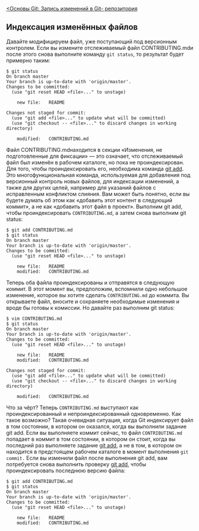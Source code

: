 [<Основы Git: Запись изменений в Git- репозитория ](./RecordingChanges.md)

## Индексация изменённых файлов
Давайте модифицируем файл, уже поступающий под версионным контролем. Если вы измените отслеживаемый файл CONTRIBUTING.mdи после этого снова выполните команду `git status`, то результат будет примерно таким:
```
$ git status
On branch master
Your branch is up-to-date with 'origin/master'.
Changes to be committed:
  (use "git reset HEAD <file>..." to unstage)

    new file:   README

Changes not staged for commit:
  (use "git add <file>..." to update what will be committed)
  (use "git checkout -- <file>..." to discard changes in working directory)

    modified:   CONTRIBUTING.md
```
Файл CONTRIBUTING.mdнаходится в секции «Изменения, не подготовленные для фиксации» — это означает, что отслеживаемый файл был изменён в рабочем каталоге, но пока не проиндексирован. Для того, чтобы проиндексировать его, необходима команда [git add](./add.md). Это многофункциональная команда, используемая для добавления под версионный контроль новых файлов, для индексации изменений, а также для других целей, например для указаний файлов с исправленным конфликтом слияния. Вам может быть понятно, если вы будете думать об этом как «добавить этот контент в следующий коммит», а не как «добавить этот файл в проект». Выполним git add, чтобы проиндексировать `CONTRIBUTING.md`, а затем снова выполним git status:
```
$ git add CONTRIBUTING.md
$ git status
On branch master
Your branch is up-to-date with 'origin/master'.
Changes to be committed:
  (use "git reset HEAD <file>..." to unstage)

    new file:   README
    modified:   CONTRIBUTING.md
```
Теперь оба файла проиндексированы и отправятся в следующую коммит. В этот момент вы, предположим, вспомнили одно небольшое изменение, которое вы хотите сделать `CONTRIBUTING.md` до коммита. Вы открываете файл, вносите и сохраняете необходимые изменения и вроде бы готовы к комиссии. Но давайте раз выполним git status:
```
$ vim CONTRIBUTING.md
$ git status
On branch master
Your branch is up-to-date with 'origin/master'.
Changes to be committed:
  (use "git reset HEAD <file>..." to unstage)

    new file:   README
    modified:   CONTRIBUTING.md

Changes not staged for commit:
  (use "git add <file>..." to update what will be committed)
  (use "git checkout -- <file>..." to discard changes in working directory)

    modified:   CONTRIBUTING.md
```
Что за чёрт? Теперь `CONTRIBUTING.md` выступают как проиндексированный и непроиндексированный одновременно. Как такое возможно? Такая очевидная ситуация, когда Git индексирует файл в том состоянии, в котором он оказался, когда вы выполнили задание git add. Если вы выполняете коммит сейчас, то файл `CONTRIBUTING.md` попадает в коммит в том состоянии, в котором он стоит, когда вы последний раз выполняете задание [git add](./add.md), а не в том, в котором он находится в предстоящем рабочем каталоге в момент выполнения `git commit.` Если вы изменили файл после выполнения git add, вам потребуется снова выполнить проверку [git add](./add.md), чтобы проиндексировать последнюю версию файла:
```
$ git add CONTRIBUTING.md
$ git status
On branch master
Your branch is up-to-date with 'origin/master'.
Changes to be committed:
  (use "git reset HEAD <file>..." to unstage)

    new file:   README
    modified:   CONTRIBUTING.md
```